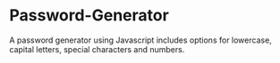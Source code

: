 # Password-Generator

A password generator using Javascript includes options for lowercase, capital letters, special characters and numbers.